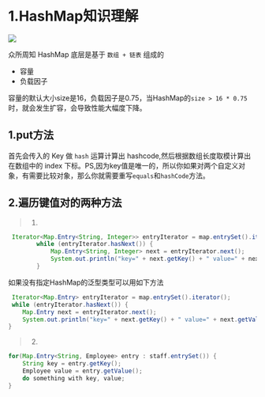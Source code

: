 # 1.HashMap知识理解

![](https://ws1.sinaimg.cn/large/006tNc79gy1ftiv16vu4aj30i30k4q47.jpg)

众所周知 HashMap 底层是基于 `数组 + 链表` 组成的

- 容量
- 负载因子

容量的默认大小size是16，负载因子是0.75，当HashMap的`size > 16 * 0.75` 时，就会发生扩容，会导致性能大幅度下降。 

## 1.put方法

首先会传入的 Key 做 `hash` 运算计算出 hashcode,然后根据数组长度取模计算出在数组中的 index 下标。PS,因为key值是唯一的，所以你如果对两个自定义对象，有需要比较对象，那么你就需要重写`equals`和`hashCode`方法。

## 2.遍历键值对的两种方法

> 1.
```java
 Iterator<Map.Entry<String, Integer>> entryIterator = map.entrySet().iterator();
        while (entryIterator.hasNext()) {
            Map.Entry<String, Integer> next = entryIterator.next();
            System.out.println("key=" + next.getKey() + " value=" + next.getValue());
        }
```

如果没有指定HashMap的泛型类型可以用如下方法
```java
 Iterator<Map.Entry> entryIterator = map.entrySet().iterator();
 while (entryIterator.hasNext()) {
    Map.Entry next = entryIterator.next();
    System.out.println("key=" + next.getKey() + " value=" + next.getValue());
}
```

> 2.
```java
for(Map.Entry<String, Employee> entry : staff.entrySet()) {
	String key = entry.getKey();
	Employee value = entry.getValue();
	do something with key, value;
}
```